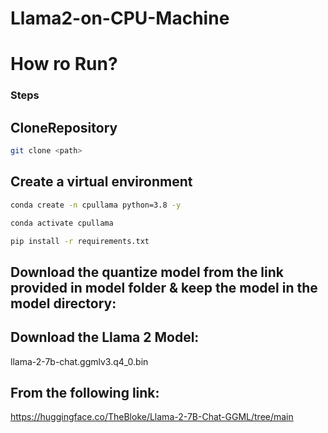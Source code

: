 # Llama2-on-CPU-Machine


# How ro Run?

### Steps

## CloneRepository

```bash
git clone <path>
```

## Create a virtual environment

``` bash
conda create -n cpullama python=3.8 -y
```

``` bash
conda activate cpullama
```

``` bash
pip install -r requirements.txt
```


## Download the quantize model from the link provided in model folder & keep the model in the model directory:

## Download the Llama 2 Model:

llama-2-7b-chat.ggmlv3.q4_0.bin


## From the following link:
https://huggingface.co/TheBloke/Llama-2-7B-Chat-GGML/tree/main
